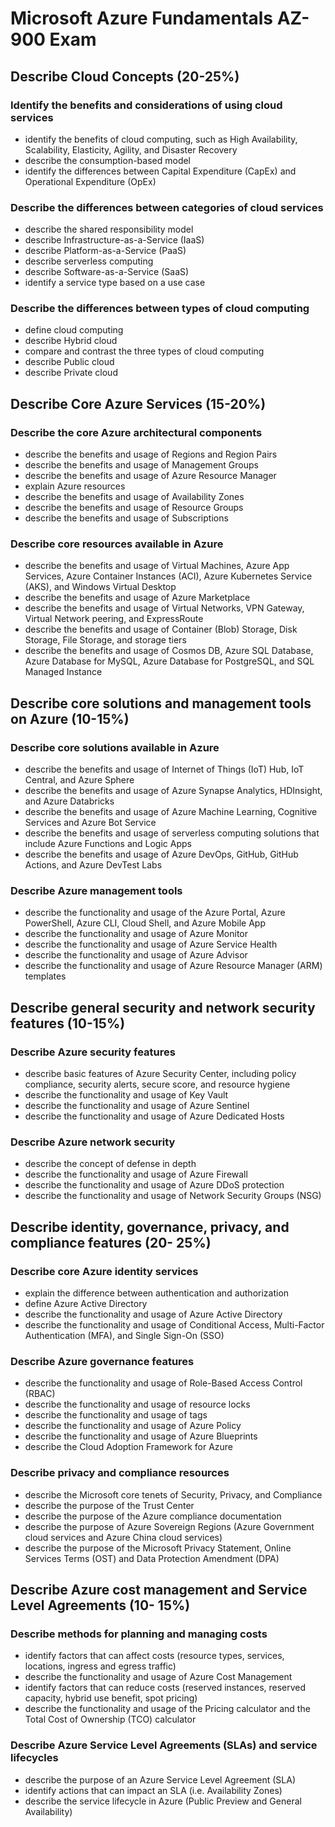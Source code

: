# Microsoft Azure Fundamentals AZ-900 Exam 

## Describe Cloud Concepts (20-25%) 
### Identify the benefits and considerations of using cloud services 
- identify the benefits of cloud computing, such as High Availability, Scalability, Elasticity, Agility, and Disaster Recovery 
- describe the consumption-based model 
- identify the differences between Capital Expenditure (CapEx) and Operational Expenditure (OpEx) 

### Describe the differences between categories of cloud services 
- describe the shared responsibility model
- describe Infrastructure-as-a-Service (IaaS)
- describe Platform-as-a-Service (PaaS)
- describe serverless computing
- describe Software-as-a-Service (SaaS)
- identify a service type based on a use case 

### Describe the differences between types of cloud computing 
- define cloud computing
- describe Hybrid cloud
- compare and contrast the three types of cloud computing
- describe Public cloud
- describe Private cloud 

## Describe Core Azure Services (15-20%) 
### Describe the core Azure architectural components 
- describe the benefits and usage of Regions and Region Pairs 
- describe the benefits and usage of Management Groups
- describe the benefits and usage of Azure Resource Manager
- explain Azure resources 
- describe the benefits and usage of Availability Zones 
- describe the benefits and usage of Resource Groups 
- describe the benefits and usage of Subscriptions 

### Describe core resources available in Azure 
- describe the benefits and usage of Virtual Machines, Azure App Services, Azure Container Instances (ACI), Azure Kubernetes Service (AKS), and Windows Virtual Desktop 
- describe the benefits and usage of Azure Marketplace 
- describe the benefits and usage of Virtual Networks, VPN Gateway, Virtual Network peering, and ExpressRoute 
- describe the benefits and usage of Container (Blob) Storage, Disk Storage, File Storage, and storage tiers 
- describe the benefits and usage of Cosmos DB, Azure SQL Database, Azure Database for MySQL, Azure Database for PostgreSQL, and SQL Managed Instance 

## Describe core solutions and management tools on Azure (10-15%) 
### Describe core solutions available in Azure 
- describe the benefits and usage of Internet of Things (IoT) Hub, IoT Central, and Azure Sphere 
- describe the benefits and usage of Azure Synapse Analytics, HDInsight, and Azure Databricks 
- describe the benefits and usage of Azure Machine Learning, Cognitive Services and Azure Bot Service 
- describe the benefits and usage of serverless computing solutions that include Azure Functions and Logic Apps 
- describe the benefits and usage of Azure DevOps, GitHub, GitHub Actions, and Azure DevTest Labs 

### Describe Azure management tools  
- describe the functionality and usage of the Azure Portal, Azure PowerShell, Azure CLI, Cloud Shell, and Azure Mobile App 
- describe the functionality and usage of Azure Monitor 
- describe the functionality and usage of Azure Service Health 
- describe the functionality and usage of Azure Advisor 
- describe the functionality and usage of Azure Resource Manager (ARM) templates 

## Describe general security and network security features (10-15%) 

### Describe Azure security features 
- describe basic features of Azure Security Center, including policy compliance, security alerts, secure score, and resource hygiene 
- describe the functionality and usage of Key Vault 
- describe the functionality and usage of Azure Sentinel 
- describe the functionality and usage of Azure Dedicated Hosts 

### Describe Azure network security 
- describe the concept of defense in depth 
- describe the functionality and usage of Azure Firewall 
- describe the functionality and usage of Azure DDoS protection 
- describe the functionality and usage of Network Security Groups (NSG) 

## Describe identity, governance, privacy, and compliance features (20- 25%) 
### Describe core Azure identity services 
- explain the difference between authentication and authorization 
- define Azure Active Directory 
- describe the functionality and usage of Azure Active Directory
- describe the functionality and usage of Conditional Access, Multi-Factor Authentication (MFA), and Single Sign-On (SSO) 

### Describe Azure governance features 
- describe the functionality and usage of Role-Based Access Control (RBAC) 
- describe the functionality and usage of resource locks 
- describe the functionality and usage of tags 
- describe the functionality and usage of Azure Policy 
- describe the functionality and usage of Azure Blueprints 
- describe the Cloud Adoption Framework for Azure 

### Describe privacy and compliance resources 
- describe the Microsoft core tenets of Security, Privacy, and Compliance 
- describe the purpose of the Trust Center 
- describe the purpose of the Azure compliance documentation
- describe the purpose of Azure Sovereign Regions (Azure Government cloud services and Azure China cloud services)  
- describe the purpose of the Microsoft Privacy Statement, Online Services Terms (OST) and Data Protection Amendment (DPA) 

## Describe Azure cost management and Service Level Agreements (10- 15%) 
### Describe methods for planning and managing costs 
- identify factors that can affect costs (resource types, services, locations, ingress and egress traffic) 
- describe the functionality and usage of Azure Cost Management 
- identify factors that can reduce costs (reserved instances, reserved capacity, hybrid use benefit, spot pricing) 
- describe the functionality and usage of the Pricing calculator and the Total Cost of Ownership (TCO) calculator 

### Describe Azure Service Level Agreements (SLAs) and service lifecycles 
- describe the purpose of an Azure Service Level Agreement (SLA) 
- identify actions that can impact an SLA (i.e. Availability Zones) 
- describe the service lifecycle in Azure (Public Preview and General Availability) 
